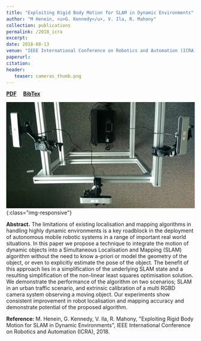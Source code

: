 ```yaml
---
title: "Exploiting Rigid Body Motion for SLAM in Dynamic Environments"
author: "M Henein, <u>G. Kennedy</u>, V. Ila, R. Mahony"
collection: publications
permalink: /2018_icra
excerpt: 
date: 2018-08-13
venue: "IEEE International Conference on Robotics and Automation (ICRA)"
paperurl: 
citation:
header:
   teaser: cameras_thumb.png
---
```


<a href="http://kennege.github.io/files/exploit.pdf" target="_blank"><b>PDF</b></a>&emsp;
<a href="http://kennege.github.io/files/exploit.bib" target="_blank"><b>BibTex</b></a>

![banner](/images/cameras.png){:class="img-responsive"}

<b>Abstract.</b> The limitations of existing localisation and mapping algorithms in handling highly dynamic environments is a key roadblock in the deployment of autonomous mobile robotic systems in a range of important real world situations. In this paper we propose a technique to integrate the motion of dynamic objects into a Simultaneous Localisation and Mapping (SLAM) algorithm without the need to know a-priori or model the geometry of the object, or even to explicitly estimate the pose of the object. The benefit of this approach lies in a simplification of the underlying SLAM state and a resulting simplification of the non-linear least squares optimisation solution. We demonstrate the performance of the algorithm on two scenarios; SLAM in an urban traffic scenario, and extrinsic calibration of a multi RGBD camera system observing a moving object. Our experiments show consistent improvement in robot localisation and mapping accuracy and demonstrate potential of the proposed algorithm.

<b>Reference:</b>
M. Henein, G. Kennedy, V. Ila, R. Mahony, "Exploiting Rigid Body Motion for SLAM in Dynamic Environments", IEEE International Conference on Robotics and Automation (ICRA), 2018.
